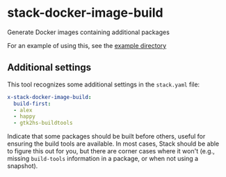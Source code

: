 # stack-docker-image-build

Generate Docker images containing additional packages

For an example of using this, see the
[example directory](https://github.com/fpco/stack-docker-image-build/tree/master/example)

## Additional settings

This tool recognizes some additional settings in the `stack.yaml` file:

```yaml
x-stack-docker-image-build:
  build-first:
  - alex
  - happy
  - gtk2hs-buildtools
```

Indicate that some packages should be built before others, useful for
ensuring the build tools are available. In most cases, Stack should be
able to figure this out for you, but there are corner cases where it
won't (e.g., missing `build-tools` information in a package, or when
not using a snapshot).
